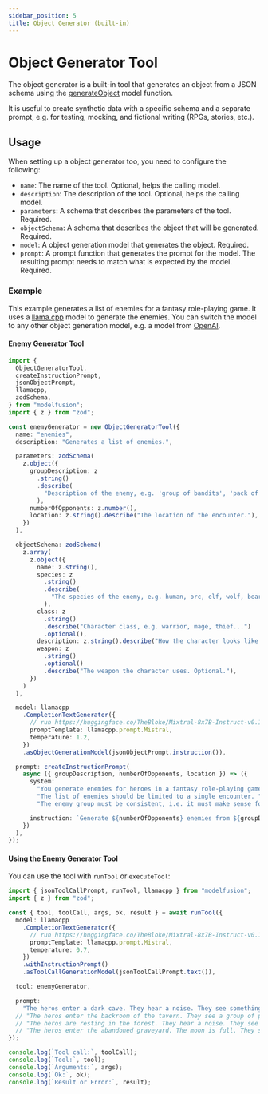 ```yaml
---
sidebar_position: 5
title: Object Generator (built-in)
---
```


# Object Generator Tool

The object generator is a built-in tool that generates an object from a JSON schema using the [generateObject](/guide/function/generate-object) model function.

It is useful to create synthetic data with a specific schema and a separate prompt, e.g. for testing, mocking, and fictional writing (RPGs, stories, etc.).

## Usage

When setting up a object generator too, you need to configure the following:

- `name`: The name of the tool. Optional, helps the calling model.
- `description`: The description of the tool. Optional, helps the calling model.
- `parameters`: A schema that describes the parameters of the tool. Required.
- `objectSchema`: A schema that describes the object that will be generated. Required.
- `model`: A object generation model that generates the object. Required.
- `prompt`: A prompt function that generates the prompt for the model. The resulting prompt needs to match what is expected by the model. Required.

### Example

This example generates a list of enemies for a fantasy role-playing game. It uses a [llama.cpp](/integration/model-provider/llamacpp) model to generate the enemies. You can switch the model to any other object generation model, e.g. a model from [OpenAI](/integration/model-provider/openai).

#### Enemy Generator Tool

```ts
import {
  ObjectGeneratorTool,
  createInstructionPrompt,
  jsonObjectPrompt,
  llamacpp,
  zodSchema,
} from "modelfusion";
import { z } from "zod";

const enemyGenerator = new ObjectGeneratorTool({
  name: "enemies",
  description: "Generates a list of enemies.",

  parameters: zodSchema(
    z.object({
      groupDescription: z
        .string()
        .describe(
          "Description of the enemy, e.g. 'group of bandits', 'pack of wolves', 'a tall bear', 'a powerful lich', ..."
        ),
      numberOfOpponents: z.number(),
      location: z.string().describe("The location of the encounter."),
    })
  ),

  objectSchema: zodSchema(
    z.array(
      z.object({
        name: z.string(),
        species: z
          .string()
          .describe(
            "The species of the enemy, e.g. human, orc, elf, wolf, bear, skeleton..."
          ),
        class: z
          .string()
          .describe("Character class, e.g. warrior, mage, thief...")
          .optional(),
        description: z.string().describe("How the character looks like."),
        weapon: z
          .string()
          .optional()
          .describe("The weapon the character uses. Optional."),
      })
    )
  ),

  model: llamacpp
    .CompletionTextGenerator({
      // run https://huggingface.co/TheBloke/Mixtral-8x7B-Instruct-v0.1-GGUF with llama.cpp
      promptTemplate: llamacpp.prompt.Mistral,
      temperature: 1.2,
    })
    .asObjectGenerationModel(jsonObjectPrompt.instruction()),

  prompt: createInstructionPrompt(
    async ({ groupDescription, numberOfOpponents, location }) => ({
      system:
        "You generate enemies for heroes in a fantasy role-playing game set in a medieval fantasy world. " +
        "The list of enemies should be limited to a single encounter. " +
        "The enemy group must be consistent, i.e. it must make sense for the enemies to appear together.",

      instruction: `Generate ${numberOfOpponents} enemies from ${groupDescription} that the heroes encounter in ${location}.`,
    })
  ),
});
```

#### Using the Enemy Generator Tool

You can use the tool with `runTool` or `executeTool`:

```ts
import { jsonToolCallPrompt, runTool, llamacpp } from "modelfusion";
import { z } from "zod";

const { tool, toolCall, args, ok, result } = await runTool({
  model: llamacpp
    .CompletionTextGenerator({
      // run https://huggingface.co/TheBloke/Mixtral-8x7B-Instruct-v0.1-GGUF with llama.cpp
      promptTemplate: llamacpp.prompt.Mistral,
      temperature: 0.7,
    })
    .withInstructionPrompt()
    .asToolCallGenerationModel(jsonToolCallPrompt.text()),

  tool: enemyGenerator,

  prompt:
    "The heros enter a dark cave. They hear a noise. They see something moving in the shadows.",
  // "The heros enter the backroom of the tavern. They see a group of people sitting at a table.",
  // "The heros are resting in the forest. They hear a noise. They see something moving between the trees.",
  // "The heros enter the abandoned graveyard. The moon is full. They see something moving slowly between the graves.",
});

console.log(`Tool call:`, toolCall);
console.log(`Tool:`, tool);
console.log(`Arguments:`, args);
console.log(`Ok:`, ok);
console.log(`Result or Error:`, result);
```
